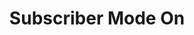 ---
title: Subscriber Mode On
description: Trigger for when the Twitch Subscriber Mode is turned On
version: 0.2.3
twitchService: Chat Client
variables:
  - name: subscriberOnly
    type: boolean
    description: The subscriber mode
    value: True
---